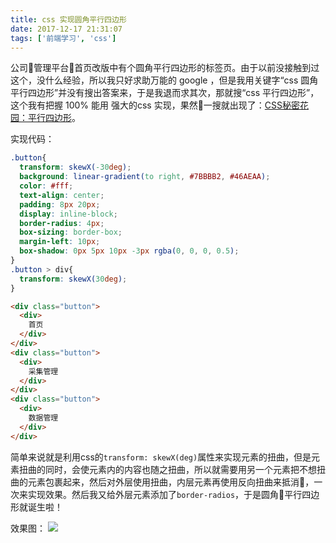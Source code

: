 ```yaml
---
title: css 实现圆角平行四边形
date: 2017-12-17 21:31:07
tags: ['前端学习', 'css']
---
```

公司管理平台首页改版中有个圆角平行四边形的标签页。由于以前没接触到过这个，没什么经验，所以我只好求助万能的 google ，但是我用关键字“css 圆角平行四边形”并没有搜出答案来，于是我退而求其次，那就搜“css 平行四边形”，这个我有把握 100% 能用 强大的css 实现，果然一搜就出现了：[CSS秘密花园：平行四边形](https://www.w3cplus.com/css3/css-secrets/parallelograms.html)。
<!--more-->
实现代码：
```css
.button{
  transform: skewX(-30deg);
  background: linear-gradient(to right, #7BBBB2, #46AEAA); 
  color: #fff;
  text-align: center;
  padding: 8px 20px;
  display: inline-block;
  border-radius: 4px;
  box-sizing: border-box;
  margin-left: 10px;
  box-shadow: 0px 5px 10px -3px rgba(0, 0, 0, 0.5);
}
.button > div{
  transform: skewX(30deg);
}
```
```html
<div class="button">
  <div>
    首页
  </div>
</div>
<div class="button">
  <div>
    采集管理
  </div>
</div>
<div class="button">
  <div>
    数据管理
  </div>
</div>
```
简单来说就是利用css的`transform: skewX(deg)`属性来实现元素的扭曲，但是元素扭曲的同时，会使元素内的内容也随之扭曲，所以就需要用另一个元素把不想扭曲的元素包裹起来，然后对外层使用扭曲，内层元素再使用反向扭曲来抵消，一次来实现效果。然后我又给外层元素添加了`border-radios`，于是圆角平行四边形就诞生啦！

效果图：
![](http://opzfmbyhp.bkt.clouddn.com/2017-12-17-tab.png)